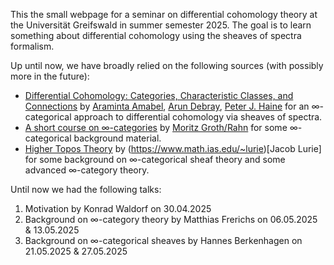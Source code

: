 This the small webpage for a seminar on differential cohomology theory at the Universität Greifswald in summer semester 2025. The goal is to learn something about differential cohomology using the sheaves of spectra formalism.

Up until now, we have broadly relied on the following sources (with possibly more in the future): 
- [Differential Cohomology: Categories, Characteristic Classes, and Connections](https://arxiv.org/abs/2109.12250) by [Araminta Amabel](https://amabel3.github.io/), [Arun Debray](https://adebray.github.io/), [Peter J. Haine](https://math.berkeley.edu/~phaine/) for an ∞-categorical approach to differential cohomology via sheaves of spectra.
- [A short course on ∞-categories](https://arxiv.org/abs/1007.2925) by [Moritz Groth/Rahn](https://www.agtz.mathematik.uni-mainz.de/hoeherekategorientheorie/dr-moritz-rahn/) for some ∞-categorical background material.
- [Higher Topos Theory](https://www.math.ias.edu/~lurie/papers/HTT.pdf) by (https://www.math.ias.edu/~lurie)[Jacob Lurie] for some background on ∞-categorical sheaf theory and some advanced ∞-category theory.

Until now we had the following talks:
1. Motivation by Konrad Waldorf on 30.04.2025
2. Background on ∞-category theory by Matthias Frerichs on 06.05.2025 & 13.05.2025
3. Background on ∞-categorical sheaves by Hannes Berkenhagen on 21.05.2025 & 27.05.2025
